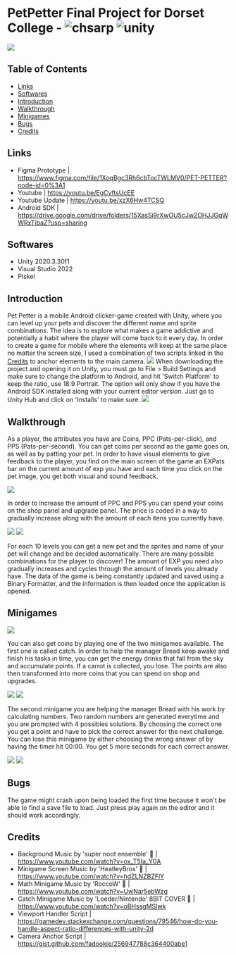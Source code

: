 # PetPetter Final Project for Dorset College - ![chsarp](https://img.shields.io/badge/-csharp-green) ![unity](https://img.shields.io/badge/-unity-lightgrey)
![](/readmeimages/pets.png)
## Table of Contents
* [Links](#links)
* [Softwares](#softwares)
* [Introduction](#introduction)
* [Walkthrough](#walkthrough)
* [Minigames](#minigames)
* [Bugs](#bugs)
* [Credits](#credits)

## Links
- Figma Prototype | https://www.figma.com/file/1XoqBgc3Rh6cbTocTWLMV0/PET-PETTER?node-id=0%3A1
- Youtube | https://youtu.be/EgCyftsUcEE
- Youtube Update | https://youtu.be/xzX6Hw4TCSQ
- Android SDK | https://drive.google.com/drive/folders/15XasSi9rXwOU5cJw2OHJJGqWWRxTibaZ?usp=sharing

## Softwares

- Unity 2020.3.30f1
- Visual Studio 2022
- Piskel

## Introduction
Pet Petter is a mobile Android clicker-game created with Unity, where you can level up your pets and discover the different name and sprite combinations. The idea is to explore what makes a game addictive and potentially a habit where the player will come back to it every day. In order to create a game for mobile where the 
elements will keep at the same place no matter the screen size, I used a combination of two scripts linked in the [Credits](#credits) to anchor elements to the 
main camera.
![](/readmeimages/changeplatform.jpg)
When downloading the project and opening it on Unity, you must go to File > Build Settings and make sure to change the platform to Android, and hit 'Switch Platform' to keep the ratio, use 18:9 Portrait. The option will only show if you have the Android SDK installed along with your current editor version. Just go to Unity Hub and click on 'Installs' to make sure.
![](/readmeimages/unityeditor.jpg)
## Walkthrough
As a player, the attributes you have are Coins, PPC (Pats-per-click), and PPS (Pats-per-second). You can get coins per second as the game goes on, as well as by patting your pet. In order to have visual elements to give feedback to the player, you find on the main screen of the game an EXPats bar on the current amount of exp you have and each time you click on the pet image, you get both visual and sound feedback.

![](/readmeimages/mainscreen.jpg)

In order to increase the amount of PPC and PPS you can spend your coins on the shop panel and upgrade panel. The price is coded in a way to gradually increase along with the amount of each itens you currently have. 

![](/readmeimages/shop.jpg)
![](/readmeimages/upgrade.jpg)

For each 10 levels you can get a new pet and the sprites and name of your pet will change and be decided automatically. There are many possible combinations for
the player to discover! The amount of EXP you need also gradually increases and cycles through the amount of levels you already have. The data of the game is being constantly updated and saved using a Binary Formatter, and the information is then loaded once the application is opened.

## Minigames
![](/readmeimages/minigamescreen.jpg)

You can also get coins by playing one of the two minigames available. The first one is called catch. In order to help the manager Bread keep awake and finish his
tasks in time, you can get the energy drinks that fall from the sky and accumulate points. If a carrot is collected, you lose. The points are also then transformed
into more coins that you can spend on shop and upgrades.

![](/readmeimages/catchone.jpg)
![](/readmeimages/catchtwo.jpg)

The second minigame you are helping the manager Bread with his work by calculating numbers. Two random numbers are generated everytime and you are prompted with
4 possibles solutions. By choosing the correct one you get a point and have to pick the correct answer for the next challenge. You can lose this minigame by either choosing the wrong answer of by having the timer hit 00:00. You get 5 more seconds for each correct answer.

![](/readmeimages/mathone.jpg)
![](/readmeimages/mathtwo.jpg)

## Bugs

The game might crash upon being loaded the first time because it won't be able to find a save file to load. Just press play again on the editor and it should work accordingly.

## Credits
- Background Music by 'super noot ensemble' 🎵 | https://www.youtube.com/watch?v=ox_T5Ia_Y0A
- Minigame Screen Music by 'HeatleyBros' 🎵 | https://www.youtube.com/watch?v=hdZLNZBZFlY
- Math Minigame Music by 'RoccoW' 🎵 | https://www.youtube.com/watch?v=UwNar5ebWzg
- Catch Minigame Music by 'Loeder/Nintendo' 8BIT COVER 🎵 | https://www.youtube.com/watch?v=oBHssgMSIwk
- Viewport Handler Script | https://gamedev.stackexchange.com/questions/79546/how-do-you-handle-aspect-ratio-differences-with-unity-2d
- Camera Anchor Script | https://gist.github.com/fadookie/256947788c364400abe1


